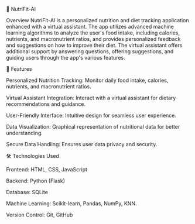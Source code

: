 🥗 NutriFit-AI


Overview
NutriFit-AI is a personalized nutrition and diet tracking application enhanced with a virtual assistant. The app utilizes advanced machine learning algorithms to analyze the user's food intake, including calories, nutrients, and macronutrient ratios, and provides personalized feedback and suggestions on how to improve their diet. The virtual assistant offers additional support by answering questions, offering suggestions, and guiding users through the app's various features.


🌟 Features

Personalized Nutrition Tracking: Monitor daily food intake, calories, nutrients, and macronutrient ratios.
  
Virtual Assistant Integration: Interact with a virtual assistant for dietary recommendations and guidance.

User-Friendly Interface: Intuitive design for seamless user experience.

Data Visualization: Graphical representation of nutritional data for better understanding.

Secure Data Handling: Ensures user data privacy and security.


🛠️ Technologies Used


Frontend: HTML, CSS, JavaScript

Backend: Python (Flask)

Database: SQLite

Machine Learning: Scikit-learn, Pandas, NumPy, KNN.
  
Version Control: Git, GitHub
